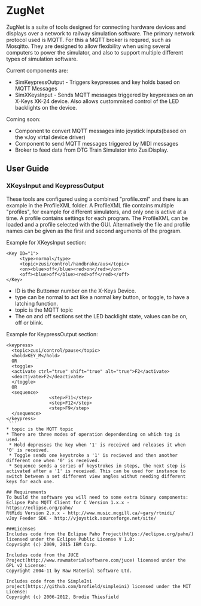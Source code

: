 # ZugNet
ZugNet is a suite of tools designed for connecting hardware devices and displays over a network to railway simulation software.
The primary network protocol used is MQTT. For this a MQTT broker is requred, such as Mosqitto.
They are designed to allow flexibility when using several computers to power the simulator, and also to support multiple different types of simulation software.

Current components are:
* SimKeypressOutput - Triggers keypresses and key holds based on MQTT Messages
* SimXKeysInput - Sends MQTT messages triggered by keypresses on an X-Keys XK-24 device. Also allows custommised control of the LED backlights on the device.

Coming soon:
* Component to convert MQTT messages into joystick inputs(based on the vJoy virtal device driver)
* Component to send MQTT messages triggered by MIDI messages
* Broker to feed data from DTG Train Simulator into ZusiDisplay.

## User Guide
### XKeysInput and KeypressOutput
These tools are configured using a combined "profile.xml" and there is an example in the ProfileXML folder.
A ProfileXML file contains multiple "profiles", for example for different simulators, and only one is active at a time. A profile contains settings for each program.
The ProfileXML can be loaded and a profile selected with the GUI. Alternatively the file and profile names can be given as the first and second arguments of the program.

Example for XKeysInput section:
```
<Key ID="1">
     <type>normal</type>
     <topic>zusi/control/handbrake/aus</topic>
     <on><blue>off</blue><red>on</red></on>
     <off><blue>off</blue><red>off</red></off>
</Key>
```
* ID is the Buttomer number on the X-Keys Device.
* type can be normal to act like a normal key button, or toggle, to have a latching function.
* topic is the MQTT topic
* The on and off sections set the LED backlight state, values can be on, off or blink.

Example for KeypressOutput section:
````
<keypress>
  <topic>zusi/control/pause</topic>
  <hold>KEY_M</hold>
  OR
  <toggle>
  <activate ctrl="true" shift="true" alt="true">F2</activate>
  <deactivate>F2</deactivate>
  </toggle>
  OR
  <sequence>
				<step>F11</step>
				<step>F12</step>
				<step>F9</step>
  </sequence>
</keypress>
 ```
* topic is the MQTT topic
* There are three modes of operation dependending on which tag is used.
 * Hold depresses the key when '1' is received and releases it when '0' is received.
 * Toggle sends one keystroke a '1' is recieved and then another different one when '0' is received.
 * Sequence sends a series of keystrokes in steps, the next step is activated after a '1' is received. This can be used for instance to switch between a set different view angles withut needing different keys for each one.

## Requirements
To build the software you will need to some extra binary components:
Eclipse Paho MQTT Client for C Version 1.x.x - https://eclipse.org/paho/
RtMidi Version 2.x.x - http://www.music.mcgill.ca/~gary/rtmidi/
vJoy Feeder SDK - http://vjoystick.sourceforge.net/site/

###Licenses
Includes code from the Eclipse Paho Project(https://eclipse.org/paho/) licensed under the Eclipse Public License V 1.0:
Copyright (c) 2009, 2015 IBM Corp.

Includes code from the JUCE Project(http://www.rawmaterialsoftware.com/juce) licensed under the GPL v2 License:
Copyright 2004-11 by Raw Material Software Ltd.

Includes code from the SimpleIni project(https://github.com/brofield/simpleini) licensed under the MIT License:
Copyright (c) 2006-2012, Brodie Thiesfield
